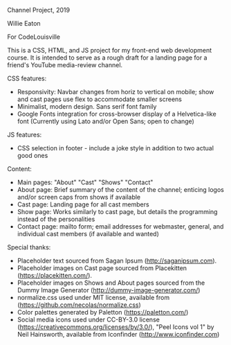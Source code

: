 Channel Project, 2019

Willie Eaton

For CodeLouisville

This is a CSS, HTML, and JS project for my front-end web development course.
It is intended to serve as a rough draft for a landing page for a friend's
YouTube media-review channel.

CSS features: 
* Responsivity: Navbar changes from horiz to vertical on mobile; show and cast pages use flex to accommodate smaller screens
* Minimalist, modern design.  Sans serif font family
* Google Fonts integration for cross-browser display of a Helvetica-like font (Currently using Lato and/or Open Sans; open to change) 

JS features:
* CSS selection in footer - include a joke style in addition to two actual
good ones

Content:
* Main pages: "About" "Cast" "Shows" "Contact"
* About page: Brief summary of the content of the channel; enticing logos
and/or screen caps from shows if available
* Cast page: Landing page for all cast members
* Show page: Works similarly to cast page, but details the programming instead of the personalities
* Contact page: mailto form; email addresses for webmaster, general, and
individual cast members (if available and wanted)

Special thanks:
* Placeholder text sourced from Sagan Ipsum (http://saganipsum.com).
* Placeholder images on Cast page sourced from Placekitten (https://placekitten.com/).
* Placeholder images on Shows and About pages sourced from the Dummy Image Generator (http://dummy-image-generator.com/)
* normalize.css used under MIT license, available from (https://github.com/necolas/normalize.css)
* Color palettes generated by Paletton (https://paletton.com/)
* Social media icons used under CC-BY-3.0 license (https://creativecommons.org/licenses/by/3.0/), "Peel Icons vol 1" by Neil Hainsworth, available from Iconfinder (http://www.iconfinder.com)
